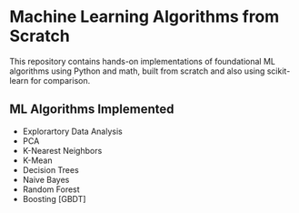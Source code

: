 # Machine Learning Algorithms from Scratch
This repository contains hands-on implementations of foundational ML algorithms using Python and math, built from scratch and also using scikit-learn for comparison.

## ML Algorithms Implemented
- Explorartory Data Analysis
- PCA
- K-Nearest Neighbors
- K-Mean
- Decision Trees
- Naive Bayes
- Random Forest
- Boosting [GBDT]
